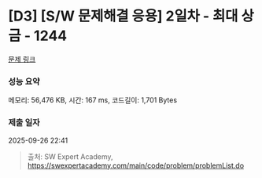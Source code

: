 # [D3] [S/W 문제해결 응용] 2일차 - 최대 상금 - 1244 

[문제 링크](https://swexpertacademy.com/main/code/problem/problemDetail.do?contestProbId=AV15Khn6AN0CFAYD) 

### 성능 요약

메모리: 56,476 KB, 시간: 167 ms, 코드길이: 1,701 Bytes

### 제출 일자

2025-09-26 22:41



> 출처: SW Expert Academy, https://swexpertacademy.com/main/code/problem/problemList.do